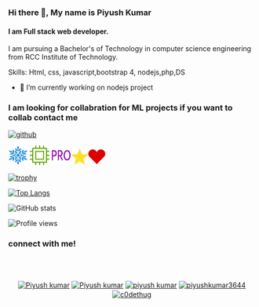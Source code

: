 ### Hi there 👋, My name is Piyush Kumar
#### I am Full stack web developer.
I am pursuing a Bachelor's of Technology in computer science engineering from RCC Institute of Technology.

Skills: Html, css, javascript,bootstrap 4, nodejs,php,DS

- 🔭 I’m currently working on nodejs project 
### I am looking for collabration for ML projects if you want to collab contact me

[<img src='https://cdn.jsdelivr.net/npm/simple-icons@3.0.1/icons/github.svg' alt='github' height='40'>](https://github.com/piyush2040)  

<a href='https://archiveprogram.github.com/'><img src='https://raw.githubusercontent.com/acervenky/animated-github-badges/master/assets/acbadge.gif' width='40' height='40'></a> <a href='https://docs.github.com/en/developers'><img src='https://raw.githubusercontent.com/acervenky/animated-github-badges/master/assets/devbadge.gif' width='40' height='40'></a> <a href='https://github.com/pricing'><img src='https://raw.githubusercontent.com/acervenky/animated-github-badges/master/assets/pro.gif' width='40' height='40'></a><a href='https://stars.github.com/'><img src='https://raw.githubusercontent.com/acervenky/animated-github-badges/master/assets/starbadge.gif' width='35' height='35'></a><a href='https://docs.github.com/en/github/supporting-the-open-source-community-with-github-sponsors'><img src='https://raw.githubusercontent.com/acervenky/animated-github-badges/master/assets/sponsorbadge.gif' width='35' height='35'></a>

[![trophy](https://github-profile-trophy.vercel.app/?username=piyush2040)](https://github.com/ryo-ma/github-profile-trophy)

[![Top Langs](https://github-readme-stats.vercel.app/api/top-langs/?username=piyush2040)](https://github.com/anuraghazra/github-readme-stats)

![GitHub stats](https://github-readme-stats.vercel.app/api?username=piyush2040&show_icons=true&count_private=true)  

![Profile views](https://gpvc.arturio.dev/piyush2040)  
<h3><strong>connect with me!</strong></h3><br><br>

<p align="center">
<a href="https://www.linkedin.com/in/piyush-kumar-50559719a/" target="blank"><img align="center" src="https://cdn.jsdelivr.net/npm/simple-icons@3.0.1/icons/linkedin.svg" alt="Piyush kumar" height="30" width="30" /></a>
<a href="https://www.codechef.com/users/codethug" target="blank"><img align="center" src="https://cdn.jsdelivr.net/npm/simple-icons@3.0.1/icons/codechef.svg" alt="Piyush kumar" height="30" width="30" /></a>
<a href="https://www.facebook.com/profile.php?id=100029713804370" target="blank"><img align="center" src="https://cdn.jsdelivr.net/npm/simple-icons@3.0.1/icons/facebook.svg" alt="piyush kumar" height="30" width="30" /></a>
<a href="https://instagram.com/piyushkumar3644" target="blank"><img align="center" src="https://cdn.jsdelivr.net/npm/simple-icons@3.0.1/icons/instagram.svg" alt="piyushkumar3644" height="30" width="30" /></a>
<a href="https://www.hackerrank.com/c0dethug" target="blank"><img align="center" src="https://cdn.jsdelivr.net/npm/simple-icons@3.0.1/icons/hackerrank.svg" alt="c0dethug" height="30" width="30" /></a>
</p>
